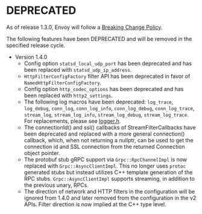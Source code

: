 # DEPRECATED

As of release 1.3.0, Envoy will follow a
[Breaking Change Policy](https://github.com/lyft/envoy/blob/master//CONTRIBUTING.md#breaking-change-policy).

The following features have been DEPRECATED and will be removed in the specified release cycle.

* Version 1.4.0
  * Config option `statsd_local_udp_port` has been deprecated and has been replaced with
  `statsd_udp_ip_address`.
  * `HttpFilterConfigFactory` filter API has been deprecated in favor of `NamedHttpFilterConfigFactory`.
  * Config option `http_codec_options` has been deprecated and has been replaced with `http2_settings`.
  * The following log macros have been deprecated: `log_trace`, `log_debug`, `conn_log`,
  `conn_log_info`, `conn_log_debug`, `conn_log_trace`, `stream_log`, `stream_log_info`,
  `stream_log_debug`, `stream_log_trace`.  For replacements, please see
  [logger.h](https://github.com/lyft/envoy/blob/master/source/common/common/logger.h).
  * The connectionId() and ssl() callbacks of StreamFilterCallbacks have been deprecated and
    replaced with a more general connection() callback, which, when not returning a nullptr, can be
    used to get the connection id and SSL connection from the returned Connection object pointer.
  * The protobuf stub gRPC support via `Grpc::RpcChannelImpl` is now replaced with `Grpc::AsyncClientImpl`.
    This no longer uses `protoc` generated stubs but instead utilizes C++ template generation of the
    RPC stubs. `Grpc::AsyncClientImpl` supports streaming, in addition to the previous unary, RPCs.
  * The direction of network and HTTP filters in the configuration will be ignored from 1.4.0 and
    later removed from the configuration in the v2 APIs. Filter direction is now implied at the C++ type
    level.
